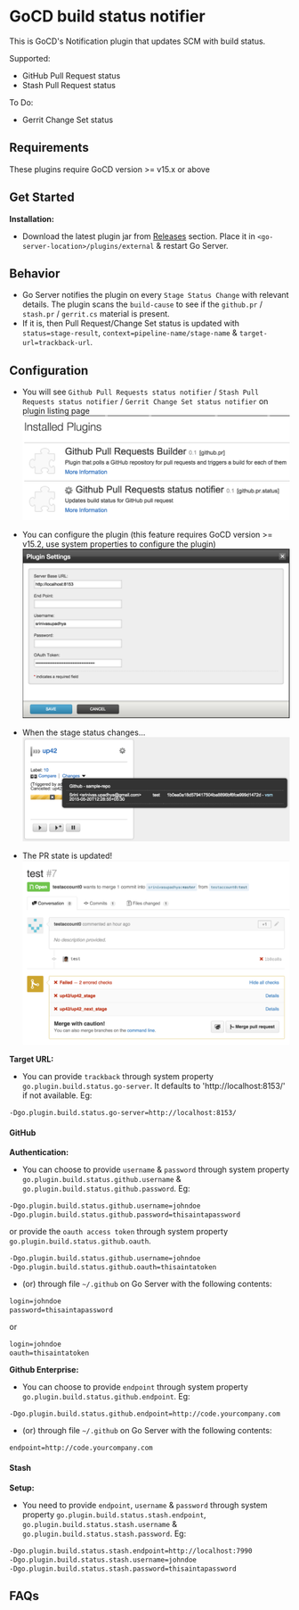 # GoCD build status notifier
This is GoCD's Notification plugin that updates SCM with build status.

Supported:
* GitHub Pull Request status
* Stash Pull Request status

To Do:
* Gerrit Change Set status

## Requirements
These plugins require GoCD version >= v15.x or above

## Get Started
**Installation:**
- Download the latest plugin jar from [Releases](https://github.com/srinivasupadhya/gocd-build-status-notifier/releases) section. Place it in `<go-server-location>/plugins/external` & restart Go Server.

## Behavior
- Go Server notifies the plugin on every `Stage Status Change` with relevant details. The plugin scans the `build-cause` to see if the `github.pr` / `stash.pr` / `gerrit.cs` material is present.
- If it is, then Pull Request/Change Set status is updated with `status=stage-result`, `context=pipeline-name/stage-name` & `target-url=trackback-url`.

## Configuration

- You will see `Github Pull Requests status notifier` / `Stash Pull Requests status notifier` / `Gerrit Change Set status notifier` on plugin listing page
![Plugins listing page][1]

- You can configure the plugin (this feature requires GoCD version >= v15.2, use system properties to configure the plugin)
![Configure plugin pop-up][2]

- When the stage status changes...
![Pipeline Schedule][3]

- The PR state is updated!
![Update Status][4]

**Target URL:**
- You can provide `trackback` through system property `go.plugin.build.status.go-server`. It defaults to 'http://localhost:8153/' if not available.
Eg:
```
-Dgo.plugin.build.status.go-server=http://localhost:8153/
```

#### GitHub
**Authentication:**
- You can choose to provide `username` & `password` through system property `go.plugin.build.status.github.username` & `go.plugin.build.status.github.password`.
Eg: 
```
-Dgo.plugin.build.status.github.username=johndoe
-Dgo.plugin.build.status.github.password=thisaintapassword
```
or provide the `oauth access token` through system property `go.plugin.build.status.github.oauth`.
```
-Dgo.plugin.build.status.github.username=johndoe
-Dgo.plugin.build.status.github.oauth=thisaintatoken
```

- (or) through file `~/.github` on Go Server with the following contents:
```
login=johndoe
password=thisaintapassword
```
or
```
login=johndoe
oauth=thisaintatoken
```

**Github Enterprise:**
- You can choose to provide `endpoint` through system property `go.plugin.build.status.github.endpoint`.
Eg:
```
-Dgo.plugin.build.status.github.endpoint=http://code.yourcompany.com
```
- (or) through file `~/.github` on Go Server with the following contents:
```
endpoint=http://code.yourcompany.com
```

#### Stash
**Setup:**
- You need to provide `endpoint`, `username` & `password` through system property `go.plugin.build.status.stash.endpoint`, `go.plugin.build.status.stash.username` & `go.plugin.build.status.stash.password`.
Eg:
```
-Dgo.plugin.build.status.stash.endpoint=http://localhost:7990
-Dgo.plugin.build.status.stash.username=johndoe
-Dgo.plugin.build.status.stash.password=thisaintapassword
```

## FAQs

[1]: images/list-plugin.png  "List Plugin"
[2]: images/configure-plugin.png  "Configure Plugin"
[3]: images/pipeline-schedule.png  "Pipeline Schedule"
[4]: images/update-status.png  "On Successful Status Update"
